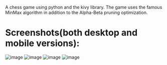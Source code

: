 A chess game using python and the kivy library.
The game uses the famous MinMax algorithm in addition to the Alpha-Beta pruning optimization. 

# Screenshots(both desktop and mobile versions):

![image](https://github.com/OtmaneDaoudi/Chessy/assets/63020343/0c97cbf1-46dc-4b33-a042-91d18ba7895c)
![image](https://github.com/OtmaneDaoudi/Chessy/assets/63020343/09fc323a-be6c-444f-9d76-9b8bde89109b)
![image](https://github.com/OtmaneDaoudi/Chessy/assets/63020343/29b4428a-03fa-4cde-b80c-541b03ad3652)
![image](https://github.com/OtmaneDaoudi/Chessy/assets/63020343/00fdc209-8302-4ddf-bf36-707bbb1776db)
